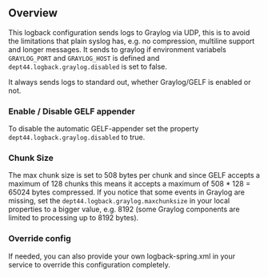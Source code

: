 ## Overview
This logback configuration sends logs to Graylog via UDP, this is to avoid the limitations that plain syslog has,
e.g. no compression, multiline support and longer messages.
It sends to graylog if environment variabels `GRAYLOG_PORT` and `GRAYLOG_HOST` is defined and `dept44.logback.graylog.disabled` is set to false.

It always sends logs to standard out, whether Graylog/GELF is enabled or not.

### Enable / Disable GELF appender
To disable the automatic GELF-appender set the property `dept44.logback.graylog.disabled` to true.

### Chunk Size
The max chunk size is set to 508 bytes per chunk and since GELF accepts a maximum of 128 chunks
this means it accepts a maximum of 508 * 128 = 65024 bytes compressed.
If you notice that some events in Graylog are missing, set the `dept44.logback.graylog.maxchunksize` in your local properties to a bigger value, e.g. 8192 
(some Graylog components are limited to processing up to 8192 bytes).

### Override config
If needed, you can also provide your own logback-spring.xml in your service to override this configuration completely.

